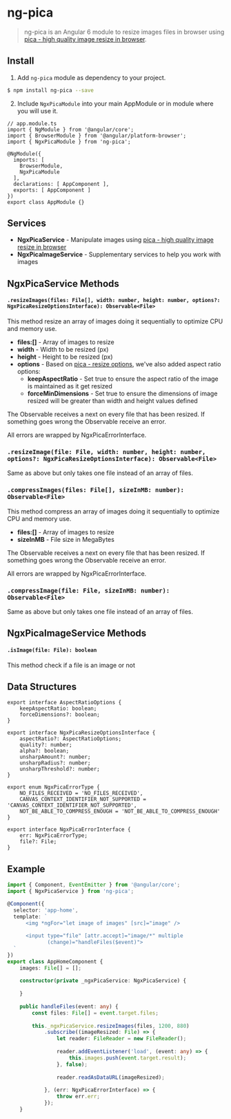 # ng-pica
> ng-pica is an Angular 6 module to resize images files in browser using <a href="https://github.com/nodeca/pica">pica - high quality image resize in browser</a>.

## Install
1. Add `ng-pica` module as dependency to your project.
```bash
$ npm install ng-pica --save
```
2. Include `NgxPicaModule` into your main AppModule or in module where you will use it.
```
// app.module.ts
import { NgModule } from '@angular/core';
import { BrowserModule } from '@angular/platform-browser';
import { NgxPicaModule } from 'ng-pica';

@NgModule({
  imports: [
    BrowserModule,
    NgxPicaModule
  ],
  declarations: [ AppComponent ],
  exports: [ AppComponent ]
})
export class AppModule {}
```



## Services
* **NgxPicaService** - Manipulate images using <a href="https://github.com/nodeca/pica">pica - high quality image resize in browser</a>
* **NgxPicaImageService** - Supplementary services to help you work with images

## NgxPicaService Methods
#### `.resizeImages(files: File[], width: number, height: number, options?: NgxPicaResizeOptionsInterface): Observable<File>`
This method resize an array of images doing it sequentially to optimize CPU and memory use.
* **files:[]** - Array of images to resize
* **width** - Width to be resized (px)
* **height** - Height to be resized (px)
* **options** - Based on <a href="https://github.com/nodeca/pica#resizefrom-to-options---promise">pica - resize options</a>, we've also added aspect ratio options: 
    * **keepAspectRatio** - Set true to ensure the aspect ratio of the image is maintained as it get resized
    * **forceMinDimensions** - Set true to ensure the dimensions of image resized will be greater than width and height values defined

The Observable receives a next on every file that has been resized.
If something goes wrong the Observable receive an error.

All errors are wrapped by NgxPicaErrorInterface.

### `.resizeImage(file: File, width: number, height: number, options?: NgxPicaResizeOptionsInterface): Observable<File>`
Same as above but only takes one file instead of an array of files.

### `.compressImages(files: File[], sizeInMB: number): Observable<File>`
This method compress an array of images doing it sequentially to optimize CPU and memory use.
* **files:[]** - Array of images to resize
* **sizeInMB** - File size in MegaBytes

The Observable receives a next on every file that has been resized.
If something goes wrong the Observable receive an error.

All errors are wrapped by NgxPicaErrorInterface.

### `.compressImage(file: File, sizeInMB: number): Observable<File>`
Same as above but only takes one file instead of an array of files.

## NgxPicaImageService Methods
#### `.isImage(file: File): boolean`
This method check if a file is an image or not

## Data Structures
```
export interface AspectRatioOptions {
    keepAspectRatio: boolean;
    forceDimensions?: boolean;
}
```

```
export interface NgxPicaResizeOptionsInterface {
    aspectRatio?: AspectRatioOptions;
    quality?: number;
    alpha?: boolean;
    unsharpAmount?: number;
    unsharpRadius?: number;
    unsharpThreshold?: number;
}
```
```
export enum NgxPicaErrorType {
    NO_FILES_RECEIVED = 'NO_FILES_RECEIVED',
    CANVAS_CONTEXT_IDENTIFIER_NOT_SUPPORTED = 'CANVAS_CONTEXT_IDENTIFIER_NOT_SUPPORTED',
    NOT_BE_ABLE_TO_COMPRESS_ENOUGH = 'NOT_BE_ABLE_TO_COMPRESS_ENOUGH'
}

export interface NgxPicaErrorInterface {
    err: NgxPicaErrorType;
    file?: File;
}
```

## Example


```ts
import { Component, EventEmitter } from '@angular/core';
import { NgxPicaService } from 'ng-pica';

@Component({
  selector: 'app-home',
  template: `
      <img *ngFor="let image of images" [src]="image" />
  
      <input type="file" [attr.accept]="image/*" multiple
             (change)="handleFiles($event)">
  `
})
export class AppHomeComponent {
    images: File[] = [];
    
    constructor(private _ngxPicaService: NgxPicaService) {
    
    }
    
    public handleFiles(event: any) {
        const files: File[] = event.target.files;
        
        this._ngxPicaService.resizeImages(files, 1200, 880)
            .subscribe((imageResized: File) => {
                let reader: FileReader = new FileReader();
                
                reader.addEventListener('load', (event: any) => {
                    this.images.push(event.target.result);
                }, false);
                
                reader.readAsDataURL(imageResized);
                
            }, (err: NgxPicaErrorInterface) => {
                throw err.err;
            });
    }
```  